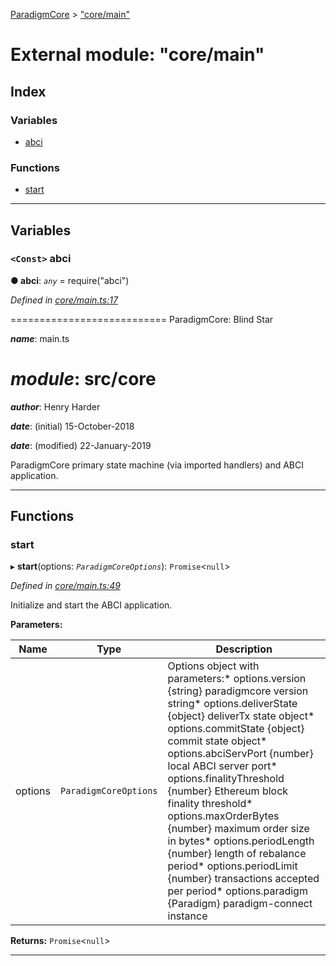 [ParadigmCore](../README.md) > ["core/main"](../modules/_core_main_.md)

# External module: "core/main"

## Index

### Variables

* [abci](_core_main_.md#abci)

### Functions

* [start](_core_main_.md#start)

---

## Variables

<a id="abci"></a>

### `<Const>` abci

**● abci**: *`any`* =  require("abci")

*Defined in [core/main.ts:17](https://github.com/paradigmfoundation/paradigmcore/blob/4512cec/src/core/main.ts#L17)*

\=========================== ParadigmCore: Blind Star

*__name__*: main.ts

*__module__*: src/core
========

*__author__*: Henry Harder

*__date__*: (initial) 15-October-2018

*__date__*: (modified) 22-January-2019

ParadigmCore primary state machine (via imported handlers) and ABCI application.

___

## Functions

<a id="start"></a>

###  start

▸ **start**(options: *`ParadigmCoreOptions`*): `Promise`<`null`>

*Defined in [core/main.ts:49](https://github.com/paradigmfoundation/paradigmcore/blob/4512cec/src/core/main.ts#L49)*

Initialize and start the ABCI application.

**Parameters:**

| Name | Type | Description |
| ------ | ------ | ------ |
| options | `ParadigmCoreOptions` |  Options object with parameters:*   options.version {string} paradigmcore version string*   options.deliverState {object} deliverTx state object*   options.commitState {object} commit state object*   options.abciServPort {number} local ABCI server port*   options.finalityThreshold {number} Ethereum block finality threshold*   options.maxOrderBytes {number} maximum order size in bytes*   options.periodLength {number} length of rebalance period*   options.periodLimit {number} transactions accepted per period*   options.paradigm {Paradigm} paradigm-connect instance |

**Returns:** `Promise`<`null`>

___

